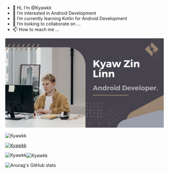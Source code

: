 - 👋 Hi, I’m @Kyawkk
- 👀 I’m interested in Android Development
- 🌱 I’m currently learning Kotlin for Android Development
- 💞️ I’m looking to collaborate on ...
- 📫 How to reach me ...

<img src="https://raw.githubusercontent.com/Kyawkk/Kyawkk/main/Add%20a%20heading.jpg" alt="banner">
  
<p align="left"> <img src="https://komarev.com/ghpvc/?username=Kyawkk&label=Profile%20views&color=0e75b6&style=flat" alt="Kyawkk" /> </p>
<p align="left"> <a href="https://github.com/ryo-ma/github-profile-trophy"><img src="https://github-profile-trophy.vercel.app/?username=Kyawkk" alt="Kyawkk" /></a> </p>

<p><img align="left" src="https://github-readme-stats.vercel.app/api/top-langs?username=Kyawkk&show_icons=true&locale=en&layout=compact" alt="Kyawkk" /></p>

<p><img align="center" src="https://github-readme-streak-stats.herokuapp.com/?user=Kyawkk" alt="Kyawkk" /></p>

![Anurag's GitHub stats](https://github-readme-stats.vercel.app/api?username=Kyawkk&theme=radical&show=reviews,discussions_started,discussions_answered,prs_merged,prs_merged_percentage)
<!---
Kyawkk/Kyawkk is a ✨ special ✨ repository because its `README.md` (this file) appears on your GitHub profile.
You can click the Preview link to take a look at your changes.
--->
